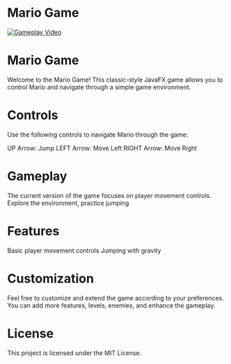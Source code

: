 # Mario Game

[![Gameplay Video](thumbnail_image.png)](video.mp4)

# Mario Game

Welcome to the Mario Game! This classic-style JavaFX game allows you to control Mario and navigate through a simple game environment.

# Controls
Use the following controls to navigate Mario through the game:

UP Arrow: Jump
LEFT Arrow: Move Left
RIGHT Arrow: Move Right

# Gameplay
The current version of the game focuses on player movement controls. Explore the environment, practice jumping

# Features
Basic player movement controls
Jumping with gravity

# Customization
Feel free to customize and extend the game according to your preferences. You can add more features, levels, enemies, and enhance the gameplay.

# License
This project is licensed under the MIT License.
